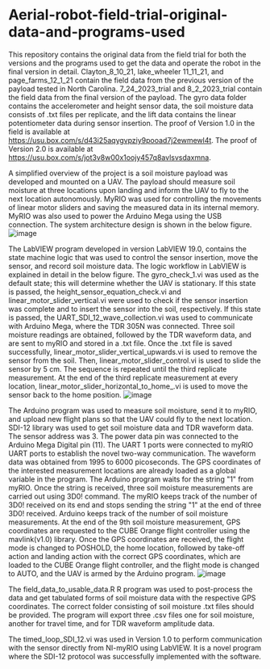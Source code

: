 # Aerial-robot-field-trial-original-data-and-programs-used
This repository contains the original data from the field trial for both the versions and the programs used to get the data and operate the robot in the final version in detail. Clayton_8_10_21, lake_wheeler 11_11_21, and page_farms_12_1_21 contain the field data from the previous version of the payload tested in North Carolina. 7_24_2023_trial and 8_2_2023_trial contain the field data from the final version of the payload. The gyro data folder contains the accelerometer and height sensor data, the soil moisture data consists of .txt files per replicate, and the lift data contains the linear potentiometer data during sensor insertion.
The proof of Version 1.0 in the field is available at https://usu.box.com/s/d43i25aqygvpziy9pooad7j2ewmewl4t. The proof of Version 2.0 is available at https://usu.box.com/s/jot3v8w00x1oojy457q8avlsvsdaxmna.

A simplified overview of the project is a soil moisture payload was developed and mounted on a UAV. The payload should measure soil moisture at three locations upon landing and inform the UAV to fly to the next location autonomously. MyRIO was used for controlling the movements of linear motor sliders and saving the measured data in its internal memory. MyRIO was also used to power the Arduino Mega using the USB connection. The system architecture design is shown in the below figure.
![image](https://github.com/hemanthd95/Aerial-robot-field-trial-original-data-and-programs-used/assets/97570253/a2405d50-13e9-4b80-a4c8-7da4a68d6b63)

The LabVIEW program developed in version LabVIEW 19.0, contains the state machine logic that was used to control the sensor insertion, move the sensor, and record soil moisture data. The logic workflow in LabVIEW is explained in detail in the below figure. The gyro_check_1.vi was used as the default state; this will determine whether the UAV is stationary. If this state is passed, the height_sensor_equation_check.vi and linear_motor_slider_vertical.vi were used to check if the sensor insertion was complete and to insert the sensor into the soil, respectively. If this state is passed, the UART_SDI_12_wave_collection.vi was used to communicate with Arduino Mega, where the TDR 305N was connected. Three soil moisture readings are obtained, followed by the TDR waveform data, and are sent to myRIO and stored in a .txt file. Once the .txt file is saved successfully, linear_motor_slider_vertical_upwards.vi is used to remove the sensor from the soil. Then, linear_motor_slider_control.vi is used to slide the sensor by 5 cm. The sequence is repeated until the third replicate measurement. At the end of the third replicate measurement at every location, linear_motor_slider_horizontal_to_home_.vi is used to move the sensor back to the home position.
![image](https://github.com/hemanthd95/Aerial-robot-field-trial-original-data-and-programs-used/assets/97570253/d824edba-b7a5-45af-bfb2-3f44966eb114)

The Arduino program was used to measure soil moisture, send it to myRIO, and upload new flight plans so that the UAV could fly to the next location. SDI-12 library was used to get soil moisture data and TDR waveform data. The sensor address was 3. The power data pin was connected to the Arduino Mega Digital pin (11). The UART 1 ports were connected to myRIO UART ports to establish the novel two-way communication. The waveform data was obtained from 1995 to 6000 picoseconds. The GPS coordinates of the interested measurement locations are already loaded as a global variable in the program. The Arduino program waits for the string "1" from myRIO. Once the string is received, three soil moisture measurements are carried out using 3D0! command. The myRIO keeps track of the number of 3D0! received on its end and stops sending the string "1" at the end of three 3D0! received. Arduino keeps track of the number of soil moisture measurements. At the end of the 9th soil moisture measurement, GPS coordinates are requested to the CUBE Orange flight controller using the mavlink(v1.0) library. Once the GPS coordinates are received, the flight mode is changed to POSHOLD, the home location, followed by take-off action and landing action with the correct GPS coordinates, which are loaded to the CUBE Orange flight controller, and the flight mode is changed to AUTO, and the UAV is armed by the Arduino program.
![image](https://github.com/hemanthd95/Aerial-robot-field-trial-original-data-and-programs-used/assets/97570253/ff670762-25ef-4388-9d01-c34f941d0c5a)

The field_data_to_usable_data.R R program was used to post-process the data and get tabulated forms of soil moisture data with the respective GPS coordinates. The correct folder consisting of soil moisture .txt files should be provided. The program will export three .csv files one for soil moisture, another for travel time, and for TDR waveform amplitude data.

The timed_loop_SDI_12.vi was used in Version 1.0 to perform communication with the sensor directly from NI-myRIO using LabVIEW. It is a novel program where the SDI-12 protocol was successfully implemented with the software.
